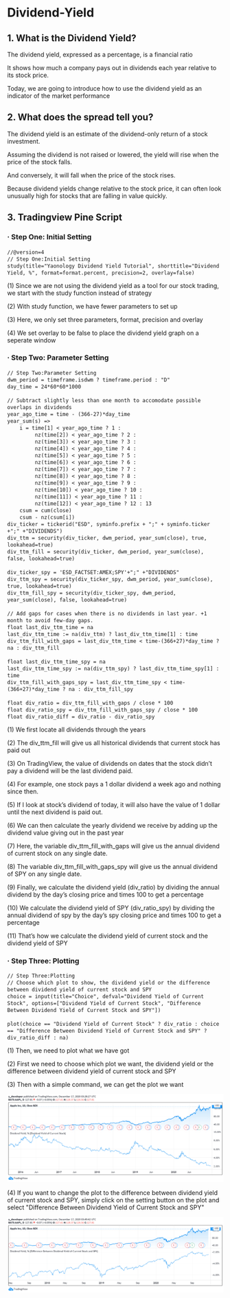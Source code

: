 # Dividend-Yield

## 1. What is the Dividend Yield?

The dividend yield, expressed as a percentage, is a financial ratio 

It shows how much a company pays out in dividends each year relative to its stock price.

Today, we are going to introduce how to use the dividend yield as an indicator of the market performance


## 2. What does the spread tell you?

The dividend yield is an estimate of the dividend-only return of a stock investment. 

Assuming the dividend is not raised or lowered, the yield will rise when the price of the stock falls. 

And conversely, it will fall when the price of the stock rises. 

Because dividend yields change relative to the stock price, it can often look unusually high for stocks that are falling in value quickly.

## 3. Tradingview Pine Script

### · Step One: Initial Setting

```
//@version=4
// Step One:Initial Setting
study(title="Yaonology Dividend Yield Tutorial", shorttitle="Dividend Yield, %", format=format.percent, precision=2, overlay=false)
```
(1) Since we are not using the dividend yield as a tool for our stock trading, we start with the study function instead of strategy

(2) With study function, we have fewer parameters to set up

(3) Here, we only set three parameters, format, precision and overlay

(4) We set overlay to be false to place the dividend yield graph on a seperate window

### · Step Two: Parameter Setting

```
// Step Two:Parameter Setting 
dwm_period = timeframe.isdwm ? timeframe.period : "D"
day_time = 24*60*60*1000

// Subtract slightly less than one month to accomodate possible overlaps in dividends
year_ago_time = time - (366-27)*day_time
year_sum(s) => 
    i = time[1] < year_ago_time ? 1 :
         nz(time[2]) < year_ago_time ? 2 :
         nz(time[3]) < year_ago_time ? 3 :
         nz(time[4]) < year_ago_time ? 4 :
         nz(time[5]) < year_ago_time ? 5 :
         nz(time[6]) < year_ago_time ? 6 :
         nz(time[7]) < year_ago_time ? 7 :
         nz(time[8]) < year_ago_time ? 8 :
         nz(time[9]) < year_ago_time ? 9 :
         nz(time[10]) < year_ago_time ? 10 :
         nz(time[11]) < year_ago_time ? 11 :
         nz(time[12]) < year_ago_time ? 12 : 13
    csum = cum(close)
    csum - nz(csum[i])
div_ticker = tickerid("ESD", syminfo.prefix + ";" + syminfo.ticker +";" +"DIVIDENDS")
div_ttm = security(div_ticker, dwm_period, year_sum(close), true, lookahead=true)
div_ttm_fill = security(div_ticker, dwm_period, year_sum(close), false, lookahead=true)

div_ticker_spy = 'ESD_FACTSET:AMEX;SPY'+";" +"DIVIDENDS"
div_ttm_spy = security(div_ticker_spy, dwm_period, year_sum(close), true, lookahead=true)
div_ttm_fill_spy = security(div_ticker_spy, dwm_period, year_sum(close), false, lookahead=true)

// Add gaps for cases when there is no dividends in last year. +1 month to avoid few-day gaps.
float last_div_ttm_time = na
last_div_ttm_time := na(div_ttm) ? last_div_ttm_time[1] : time
div_ttm_fill_with_gaps = last_div_ttm_time < time-(366+27)*day_time ? na : div_ttm_fill

float last_div_ttm_time_spy = na
last_div_ttm_time_spy := na(div_ttm_spy) ? last_div_ttm_time_spy[1] : time
div_ttm_fill_with_gaps_spy = last_div_ttm_time_spy < time-(366+27)*day_time ? na : div_ttm_fill_spy

float div_ratio = div_ttm_fill_with_gaps / close * 100
float div_ratio_spy = div_ttm_fill_with_gaps_spy / close * 100
float div_ratio_diff = div_ratio - div_ratio_spy
```
(1) We first locate all dividends through the years

(2) The div_ttm_fill will give us all historical dividends that current stock has paid out

(3) On TradingView, the value of dividends on dates that the stock didn’t pay a dividend will be the last dividend paid.

(4) For example, one stock pays a 1 dollar dividend a week ago and nothing since then.

(5) If I look at stock’s dividend of today, it will also have the value of 1 dollar until the next dividend is paid out.

(6) We can then calculate the yearly dividend we receive by adding up the dividend value giving out in the past year

(7) Here, the variable div_ttm_fill_with_gaps will give us the annual dividend of current stock on any single date.

(8) The variable div_ttm_fill_with_gaps_spy will give us the annual dividend of SPY on any single date.

(9) Finally, we calculate the dividend yield (div_ratio) by dividing the annual dividend by the day’s closing price and times 100 to get a percentage

(10) We calculate the dividend yield of SPY (div_ratio_spy) by dividing the annual dividend of spy by the day’s spy closing price and times 100 to get a percentage

(11) That’s how we calculate the dividend yield of current stock and the dividend yield of SPY

### · Step Three: Plotting

```
// Step Three:Plotting
// Choose which plot to show, the dividend yield or the difference between dividend yield of current stock and SPY
choice = input(title="Choice", defval="Dividend Yield of Current Stock", options=["Dividend Yield of Current Stock", "Difference Between Dividend Yield of Current Stock and SPY"]) 

plot(choice == "Dividend Yield of Current Stock" ? div_ratio : choice == "Difference Between Dividend Yield of Current Stock and SPY" ? div_ratio_diff : na)
```
(1) Then, we need to plot what we have got

(2) First we need to choose which plot we want, the dividend yield or the difference between dividend yield of current stock and SPY

(3) Then with a simple command, we can get the plot we want

![](image/dividend_yield.png)

(4) If you want to change the plot to the difference between dividend yield of current stock and SPY, simply click on the setting button on the plot and select "Difference Between Dividend Yield of Current Stock and SPY"

![](image/dividend_yield_diff.png)

